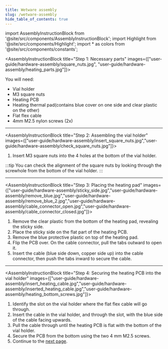 ```yaml
---
title: Wetware assembly
slug: /wetware-assembly
hide_table_of_contents: true
---
```


import AssemblyInstructionBlock from '@site/src/components/AssemblyInstructionBlock';
import Highlight from '@site/src/components/Highlight';
import * as colors from '@site/src/components/constants';


<AssemblyInstructionBlock title="Step 1: Necessary parts" images={["user-guide/hardware-assembly/square_nuts.jpg", "user-guide/hardware-assembly/heating_parts.jpg"]}>

You will need:
*	<Highlight color={colors.blue}>Vial holder</Highlight>
*	<Highlight color={colors.red}>M3 square nuts </Highlight>
*	<Highlight color={colors.orange}>Heating PCB</Highlight>
*	<Highlight color={colors.magenta}>Heating thermal pad</Highlight>(contains blue cover on one side and clear plastic on the other)
*	<Highlight color={colors.green}>Flat flex cable</Highlight>
*	<Highlight color={colors.teal}>4mm M2.5 nylon screws (2x)</Highlight>

</AssemblyInstructionBlock>

-----

<AssemblyInstructionBlock title="Step 2: Assembling the vial holder" images={["user-guide/hardware-assembly/insert_square_nuts.jpg","user-guide/hardware-assembly/check_square_nuts.jpg"]}>

1.	Insert <Highlight color={colors.blue}>M3 square nuts</Highlight> into the 4 holes at the bottom of the vial holder.

:::tip
You can check the alignment of the square nuts by looking through the screwhole from the bottom of the vial holder. 
:::

</AssemblyInstructionBlock>

-----

<AssemblyInstructionBlock title="Step 3: Placing the heating pad" images={["user-guide/hardware-assembly/sticky_side.jpg","user-guide/hardware-assembly/remove_blue.jpg","user-guide/hardware-assembly/remove_blue_2.jpg","user-guide/hardware-assembly/cable_connector_open.jpg","user-guide/hardware-assembly/cable_connector_closed.jpg"]}>

1.	Remove the clear plastic from the bottom of the heating pad, revealing the sticky side. 
2.	Place the sticky side on the flat part of the heating PCB.
3.	Remove the blue protective plastic on top of the heating pad. 
4.	Flip the PCB over. On the cable connector, <Highlight color={colors.red}>pull the tabs outward</Highlight> to open it.
5.	<Highlight color={colors.green}>Insert the cable</Highlight> (blue side down, copper side up) into the cable connector, then <Highlight color={colors.orange}>push the tabs inward</Highlight> to secure the cable.

</AssemblyInstructionBlock>

-----

<AssemblyInstructionBlock title="Step 4: Securing the heating PCB into the vial holder" images={["user-guide/hardware-assembly/insert_heating_cable.jpg","user-guide/hardware-assembly/inserted_heating_cable.jpg","user-guide/hardware-assembly/heating_bottom_screws.jpg"]}>

1.	Identify the <Highlight color={colors.magenta}>slot</Highlight> on the vial holder where the flat flex cable will go through.
2.	Insert the cable in the vial holder, and through the slot, with the blue side of the cable facing upwards.
3.	Pull the cable through until the heating PCB is flat with the bottom of the vial holder.
4.	Secure the PCB from the bottom using the <Highlight color={colors.teal}>two 4 mm M2.5 screws</Highlight>.
5.	Continue to the [next page](/user-guide/putting-it-together).


</AssemblyInstructionBlock>